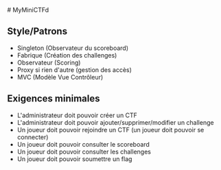 # MyMiniCTFd

## Style/Patrons
- Singleton (Observateur du scoreboard)
- Fabrique (Création des challenges)
- Observateur (Scoring)
- Proxy si rien d'autre (gestion des accès)
- MVC (Modèle Vue Contrôleur)

## Exigences minimales
- L'administrateur doit pouvoir créer un CTF
- L'administrateur doit pouvoir ajouter/supprimer/modifier un challenge
- Un joueur doit pouvoir rejoindre un CTF (un joueur doit pouvoir se connecter)
- Un joueur doit pouvoir consulter le scoreboard
- Un joueur doit pouvoir consulter les challenges
- Un joueur doit pouvoir soumettre un flag

